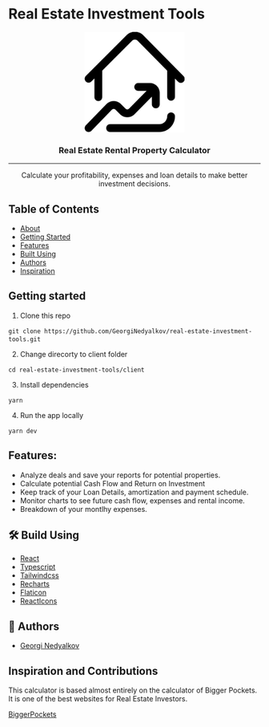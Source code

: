 # Real Estate Investment Tools

<p align="center">
  <a href="" rel="noopener">
 <img width=200px height=200px src="./client//public/favicon.ico" alt="Project logo"></a>
</p>

<h3 align="center">Real Estate Rental Property Calculator</h3>

---

<p align="center"> Calculate your profitability, expenses and loan details to make better investment decisions.
    <br> 
</p>

## Table of Contents

-   [About](#about)
-   [Getting Started](#getting_started)
-   [Features](#features)
-   [Built Using](#built_using)
-   [Authors](#authors)
-   [Inspiration](#acknowledgement)

## Getting started

1. Clone this repo

```
git clone https://github.com/GeorgiNedyalkov/real-estate-investment-tools.git
```

2. Change direcorty to client folder

```
cd real-estate-investment-tools/client

```

3. Install dependencies

```
yarn
```

4. Run the app locally

```
yarn dev
```

## <a name="feaures">Features</a>:

-   Analyze deals and save your reports for potential properties.
-   Calculate potential Cash Flow and Return on Investment
-   Keep track of your Loan Details, amortization and payment schedule.
-   Monitor charts to see future cash flow, expenses and rental income.
-   Breakdown of your montlhy expenses.

## 🛠 Build Using

-   [React](https://react.dev/)
-   [Typescript](https://www.typescriptlang.org/)
-   [Tailwindcss](https://tailwindcss.com/)
-   [Recharts](https://recharts.org/en-US)
-   [Flaticon](https://www.flaticon.com/)
-   [ReactIcons](https://react-icons.github.io/react-icons/)

## 📃 <a name = "authors" >Authors</a>

-   [Georgi Nedyalkov](https://www.georginedyalkov.com/)

## Inspiration and Contributions

This calculator is based almost entirely on the calculator of Bigger Pockets.
It is one of the best websites for Real Estate Investors.

[BiggerPockets](https://www.biggerpockets.com/rental-property-calculator)
